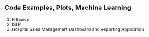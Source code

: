 Code Examples, Plots, Machine Learning
---------------------------------------

  1. R Basics
  2. ISLR
  3. Hospital Sales Management Dashboard and Reporting Application
